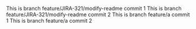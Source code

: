 This is branch feature/JIRA-321/modify-readme commit 1
This is branch feature/JIRA-321/modify-readme commit 2
This is branch feature/a commit 1
This is branch feature/a commit 2